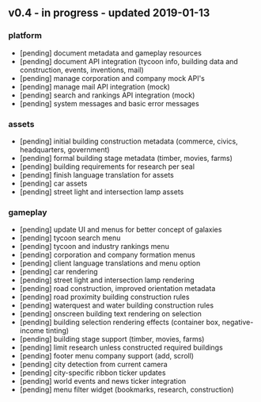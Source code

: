
## v0.4 - in progress - updated 2019-01-13
### platform
* [pending] document metadata and gameplay resources
* [pending] document API integration (tycoon info, building data and construction, events, inventions, mail)
* [pending] manage corporation and company mock API's
* [pending] manage mail API integration (mock)
* [pending] search and rankings API integration (mock)
* [pending] system messages and basic error messages

### assets
* [pending] initial building construction metadata (commerce, civics, headquarters, government)
* [pending] formal building stage metadata (timber, movies, farms)
* [pending] building requirements for research per seal
* [pending] finish language translation for assets
* [pending] car assets
* [pending] street light and intersection lamp assets

### gameplay
* [pending] update UI and menus for better concept of galaxies
* [pending] tycoon search menu
* [pending] tycoon and industry rankings menu
* [pending] corporation and company formation menus
* [pending] client language translations and menu option
* [pending] car rendering
* [pending] street light and intersection lamp rendering
* [pending] road construction, improved orientation metadata
* [pending] road proximity building construction rules
* [pending] waterquest and water building construction rules
* [pending] onscreen building text rendering on selection
* [pending] building selection rendering effects (container box, negative-income tinting)
* [pending] building stage support (timber, movies, farms)
* [pending] limit research unless constructed required buildings
* [pending] footer menu company support (add, scroll)
* [pending] city detection from current camera
* [pending] city-specific ribbon ticker updates
* [pending] world events and news ticker integration
* [pending] menu filter widget (bookmarks, research, construction)
